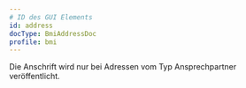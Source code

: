 ```yaml
---
# ID des GUI Elements
id: address
docType: BmiAddressDoc
profile: bmi
---
```


Die Anschrift wird nur bei Adressen vom Typ Ansprechpartner veröffentlicht.
